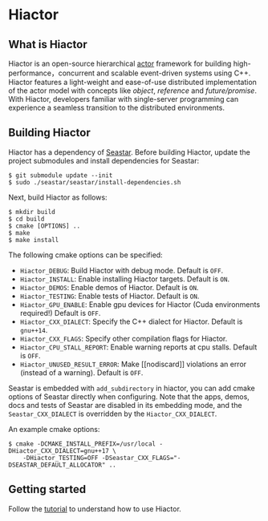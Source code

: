  Hiactor
=======

What is Hiactor
------------

Hiactor is an open-source hierarchical [actor](https://en.wikipedia.org/wiki/Actor_model) 
framework for building high-performance，concurrent and scalable event-driven 
systems using C++. Hiactor features a light-weight and ease-of-use distributed implementation
of the actor model with concepts like *object*, *reference* and *future/promise*.
With Hiactor, developers familiar with single-server programming can experience 
a seamless transition to the distributed environments. 


Building Hiactor
----------------

Hiactor has a dependency of [Seastar](https://github.com/scylladb/seastar).
Before building Hiactor, update the project submodules and install dependencies 
for Seastar:

```shell
$ git submodule update --init
$ sudo ./seastar/seastar/install-dependencies.sh
```

Next, build Hiactor as follows:

```shell
$ mkdir build
$ cd build
$ cmake [OPTIONS] ..
$ make
$ make install
```

The following cmake options can be specified:
* `Hiactor_DEBUG`: Build Hiactor with debug mode. Default is `OFF`.
* `Hiactor_INSTALL`: Enable installing Hiactor targets. Default is `ON`.
* `Hiactor_DEMOS`: Enable demos of Hiactor. Default is `ON`.
* `Hiactor_TESTING`: Enable tests of Hiactor. Default is `ON`.
* `Hiactor_GPU_ENABLE`: Enable gpu devices for Hiactor (Cuda environments required!) Default is `OFF`.
* `Hiactor_CXX_DIALECT`: Specify the C++ dialect for Hiactor. Default is `gnu++14`.
* `Hiactor_CXX_FLAGS`: Specify other compilation flags for Hiactor.
* `Hiactor_CPU_STALL_REPORT`: Enable warning reports at cpu stalls. Default is `OFF`.
* `Hiactor_UNUSED_RESULT_ERROR`: Make [[nodiscard]] violations an error (instead of a warning). Default is `OFF`.

Seastar is embedded with `add_subdirectory` in hiactor, you can add 
cmake options of Seastar directly when configuring. Note that the apps, 
demos, docs and tests of Seastar are disabled in its embedding mode,
and the `Seastar_CXX_DIALECT` is overridden by the `Hiactor_CXX_DIALECT`.

An example cmake options:

```shell
$ cmake -DCMAKE_INSTALL_PREFIX=/usr/local -DHiactor_CXX_DIALECT=gnu++17 \
    -DHiactor_TESTING=OFF -DSeastar_CXX_FLAGS="-DSEASTAR_DEFAULT_ALLOCATOR" ..
```

Getting started
---------------

Follow the [tutorial](docs/tutorial.md) to understand how to use Hiactor.